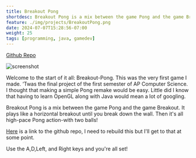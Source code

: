 ```yaml
---
title: Breakout Pong
shortdesc: Breakout Pong is a mix between the game Pong and the game Breakout
feature: ./img/projects/BreakoutPong.png
date: 2024-07-07T15:28:56-07:00
weight: 25
tags: [programming, java, gamedev]
---
```

[Github Repo](https://github.com/ssebs/BreakoutPongGame)

![screenshot](./img/projects/BreakoutPong.png)

Welcome to the start of it all: Breakout-Pong. This was the very first game I made. ‘Twas the final project of the first semester of AP Computer Science. I thought that making a simple Pong remake would be easy. Little did I know that having to learn OpenGL along with Java would mean a lot of googling.

Breakout Pong is a mix between the game Pong and the game Breakout. It plays like a horizontal breakout until you break down the wall. Then it's all high-pace Pong action-with two balls! 

[Here](https://github.com/ssebs/BreakoutPongGame/raw/master/BreakoutPong.jar) is a link to the github repo, I need to rebuild this but I'll get to that at some point. 

Use the A,D,Left, and Right keys and you're all set!
